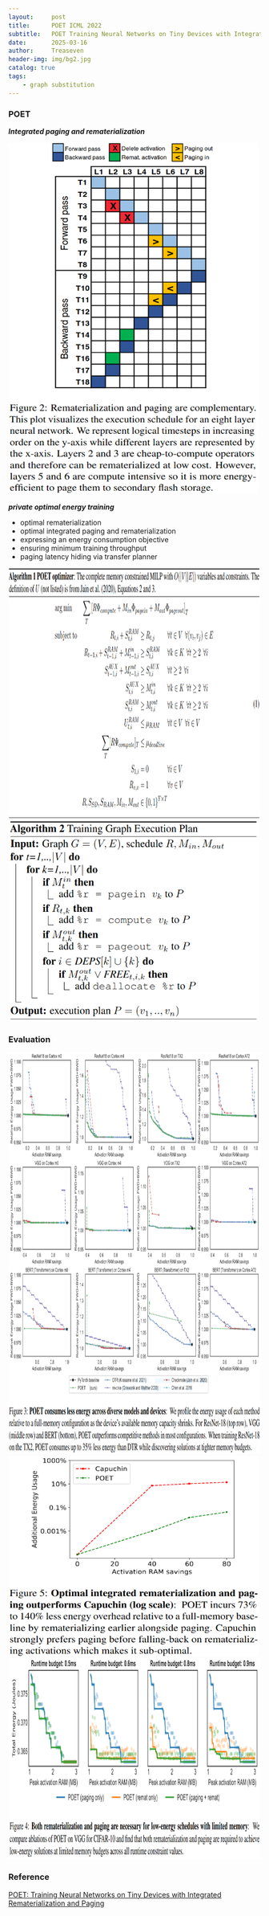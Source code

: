 ```yaml
---
layout:     post
title:      POET ICML 2022
subtitle:   POET Training Neural Networks on Tiny Devices with Integrated Rematerialization and Paging
date:       2025-03-16
author:     Treaseven
header-img: img/bg2.jpg
catalog: true
tags:
    - graph substitution
---
```



### POET

***Integrated paging and rematerialization***

<img width="500" height="700" src="../img/post-poet-example.png"/>

***private optimal energy training***
- optimal rematerialization
- optimal integrated paging and rematerialization
- expressing an energy consumption objective
- ensuring minimum training throughput
- paging latency hiding via transfer planner


<img width="1000" height="500" src="../img/post-poet-algorithm1.png"/>


<img width="500" height="400" src="../img/post-poet-algorithm2.png"/>


### Evaluation


<img width="1000" height="800" src="../img/post-poet-energy.png"/>


<img width="500" height="400" src="../img/post-poet-optimal.png"/>


<img width="1000" height="400" src="../img/post-poet-both.png"/>


### Reference
[POET: Training Neural Networks on Tiny Devices with Integrated Rematerialization and Paging](https://proceedings.mlr.press/v162/patil22b/patil22b.pdf)